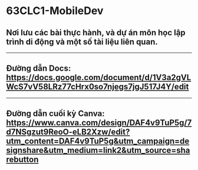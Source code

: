 # 63CLC1-MobileDev
## Nơi lưu các bài thực hành, và dự án môn học lập trình di động và một số tài liệu liên quan.
***
## Đường dẫn Docs: https://docs.google.com/document/d/1V3a2gVLWcS7vV58LRz77cHrx0so7njegs7jgJ517J4Y/edit
***
## Đường dẫn cuối kỳ Canva: https://www.canva.com/design/DAF4v9TuP5g/7d7NSgzut9ReoO-eLB2Xzw/edit?utm_content=DAF4v9TuP5g&utm_campaign=designshare&utm_medium=link2&utm_source=sharebutton
